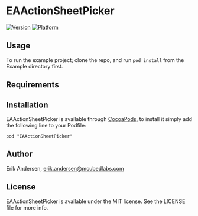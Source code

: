 # EAActionSheetPicker

[![Version](http://cocoapod-badges.herokuapp.com/v/EAActionSheetPicker/badge.png)](http://cocoadocs.org/docsets/EAActionSheetPicker)
[![Platform](http://cocoapod-badges.herokuapp.com/p/EAActionSheetPicker/badge.png)](http://cocoadocs.org/docsets/EAActionSheetPicker)

## Usage

To run the example project; clone the repo, and run `pod install` from the Example directory first.

## Requirements

## Installation

EAActionSheetPicker is available through [CocoaPods](http://cocoapods.org), to install
it simply add the following line to your Podfile:

    pod "EAActionSheetPicker"

## Author

Erik Andersen, erik.andersen@mcubedlabs.com

## License

EAActionSheetPicker is available under the MIT license. See the LICENSE file for more info.

